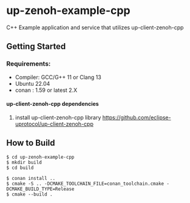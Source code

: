 # up-zenoh-example-cpp
C++ Example application and service that utilizes up-client-zenoh-cpp

## Getting Started
### Requirements:
- Compiler: GCC/G++ 11 or Clang 13
- Ubuntu 22.04
- conan : 1.59 or latest 2.X

#### up-client-zenoh-cpp dependencies

1. install up-client-zenoh-cpp library https://github.com/eclipse-uprotocol/up-client-zenoh-cpp

## How to Build 
```
$ cd up-zenoh-example-cpp
$ mkdir build
$ cd build

$ conan install ..
$ cmake -S .. -DCMAKE_TOOLCHAIN_FILE=conan_toolchain.cmake -DCMAKE_BUILD_TYPE=Release 
$ cmake --build .
```
